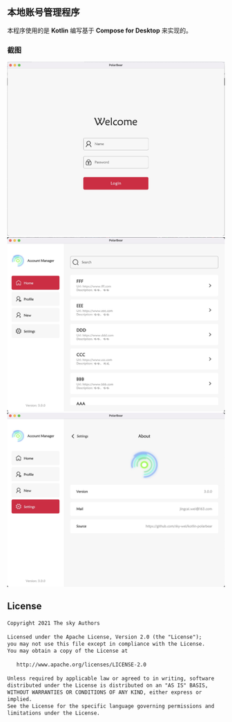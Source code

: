 ## 本地账号管理程序

本程序使用的是 __Kotlin__ 编写基于 __Compose for Desktop__ 来实现的。

### 截图
![](screenshot/screenshot1.jpg)
![](screenshot/screenshot2.jpg)
![](screenshot/screenshot3.jpg)

## License

    Copyright 2021 The sky Authors

    Licensed under the Apache License, Version 2.0 (the "License");
    you may not use this file except in compliance with the License.
    You may obtain a copy of the License at

       http://www.apache.org/licenses/LICENSE-2.0

    Unless required by applicable law or agreed to in writing, software
    distributed under the License is distributed on an "AS IS" BASIS,
    WITHOUT WARRANTIES OR CONDITIONS OF ANY KIND, either express or implied.
    See the License for the specific language governing permissions and
    limitations under the License.